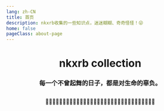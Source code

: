 ```yaml
---
lang: zh-CN
title: 首页
description: nkxrb收集的一些知识点，迷迷糊糊、奇奇怪怪！😜
home: false
pageClass: about-page
---
```


<h1 align="center">nkxrb collection</h1>

<h3 align="center">每一个不曾起舞的日子，都是对生命的辜负。</h3>

<div align="center" style="overflow:hidden; height: 20px;margin-top: 30px;">🐤🐤🐤🐤🐤🐤🐤🐤🐤🐤🐤🐤🐤🐤🐤🐤🐤🐤🐤🐤🐤🐤🐤🐤🐤🐤🐤🐤🐤🐤🐤🐤</div>

<label-container title="自研组件库">
  <Label name="KidarEcharts" link="/original/【开发】kidar-echarts"></Label>
  <Label name="KidarDrag" link="/original/【开发】kidar-drag"></Label>
  <Label name="Tools" link="/original/【开发】nkxrb-tools"></Label>
  <Label name="算法笔记" link="/original/【技巧】算法笔记"></Label>
</label-container>

<label-container title="源码探究">
  <Label name="手写vue2.x" link="/original/【开发】手写vue2.x源码"></Label>
  <Label name="手写vue-router" link="/original/【开发】手写vue-router源码"></Label>
</label-container>

<label-container title="设计规范">
  <Label name="ESLint规则定制" link="/original/【设计】ESLint规则定制"></Label>
  <Label name="工程化思路" link="/original/【设计】工程化思路"></Label>
  <Label name="关于设计模式的思考" link="/original/【设计】关于设计模式的思考"></Label>
  <Label name="Java编码规范" link="/original/【设计】Java编码规范"></Label>
  <Label name="数据库设计" link="/original/【设计】数据库设计"></Label>
</label-container>

<label-container title="知识随笔">
  <Label name="JS中的隐式转换逻辑" link="/note/JS中的隐式转换逻辑"></Label>
  <Label name="前端技能清单" link="/note/前端技能清单"></Label>
  <Label name="数据结构" link="/note/数据结构"></Label>
  <Label name="兼容与适配记录" link="/note/兼容与适配记录"></Label>
  <Label name="Web性能优化实践" link="/note/Web性能优化实践"></Label>
  <!-- <Label name="判断终端设备" link="/note/判断终端设备"></Label> -->
</label-container>
<label-container title="优秀资源收录">
  <Label name="常用技术网站" link="/collection/常用技术网站"></Label>
  <Label name="Linux常用命令" link="/collection/Linux常用命令"></Label>
  <Label name="服务熔断与服务降级" link="/collection/服务熔断与服务降级"></Label>
  <Label name="高并发与多线程" link="/collection/高并发与多线程"></Label>
  <Label name="Eureka" link="/collection/Eureka-VS-Zookeeper"></Label>
</label-container>


